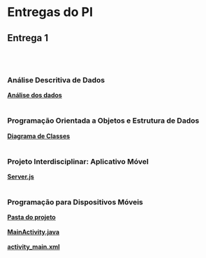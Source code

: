 # Entregas do PI

## Entrega 1
<br><br>

### Análise Descritiva de Dados

<b>[Análise dos dados](https://github.com/2025-1-NCC3/Projeto17/tree/main/documentos/Entrega%201/An%C3%A1lise%20Descritiva%20de%20Dados)</b>
<br><br>

### Programação Orientada a Objetos e Estrutura de Dados

<b>[Diagrama de Classes](https://github.com/2025-1-NCC3/Projeto17/blob/main/documentos/Entrega%201/Programa%C3%A7%C3%A3o%20Orientada%20a%20Objetos%20e%20Estrutura%20de%20Dados/Diagrama%20de%20classes.pdf)</b>
<br><br>

### Projeto Interdisciplinar: Aplicativo Móvel

<b>[Server.js](https://github.com/2025-1-NCC3/Projeto17/blob/main/src/Entrega%201/Backend/server.js)</b>
<br><br>

### Programação para Dispositivos Móveis

<b>[Pasta do projeto](https://github.com/2025-1-NCC3/Projeto17/tree/main/src/Entrega%201/Frontend/UberProjeto)</b>
<br><br>
<b>[MainActivity.java](https://github.com/2025-1-NCC3/Projeto17/blob/main/src/Entrega%201/Frontend/UberProjeto/app/src/main/java/br/fecap/teste/MainActivity.java)</b>
<br><br>
<b>[activity_main.xml](https://github.com/2025-1-NCC3/Projeto17/blob/main/src/Entrega%201/Frontend/UberProjeto/app/src/main/res/layout/activity_main.xml)</b>
<br><br>
